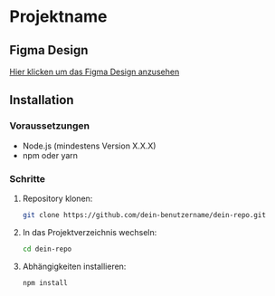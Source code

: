 # Projektname

## Figma Design
[Hier klicken um das Figma Design anzusehen](#)

## Installation

### Voraussetzungen
- Node.js (mindestens Version X.X.X)
- npm oder yarn

### Schritte
1. Repository klonen:
   ```bash
   git clone https://github.com/dein-benutzername/dein-repo.git
2. In das Projektverzeichnis wechseln:
   ```bash
   cd dein-repo
3. Abhängigkeiten installieren:
   ```bash
   npm install
